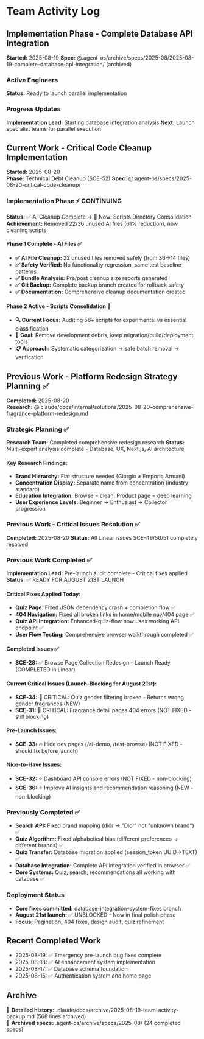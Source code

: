 # Team Activity Log

## Implementation Phase - Complete Database API Integration

**Started:** 2025-08-19
**Spec:** @.agent-os/archive/specs/2025-08/2025-08-19-complete-database-api-integration/ (archived)

### Active Engineers

**Status:** Ready to launch parallel implementation

### Progress Updates

**Implementation Lead:** Starting database integration analysis
**Next:** Launch specialist teams for parallel execution

## Current Work - Critical Code Cleanup Implementation

**Started:** 2025-08-20  
**Phase:** Technical Debt Cleanup (SCE-52)
**Spec:** @.agent-os/specs/2025-08-20-critical-code-cleanup/

### Implementation Phase ⚡ CONTINUING

**Status:** ✅ AI Cleanup Complete → 🚀 Now: Scripts Directory Consolidation
**Achievement:** Removed 22/36 unused AI files (61% reduction), now cleaning scripts

#### Phase 1 Complete - AI Files ✅
- **✅ AI File Cleanup:** 22 unused files removed safely (from 36→14 files)
- **✅ Safety Verified:** No functionality regression, same test baseline patterns
- **✅ Bundle Analysis:** Pre/post cleanup size reports generated
- **✅ Git Backup:** Complete backup branch created for rollback safety
- **✅ Documentation:** Comprehensive cleanup documentation created

#### Phase 2 Active - Scripts Consolidation 🚀
- **🔍 Current Focus:** Auditing 56+ scripts for experimental vs essential classification
- **🎯 Goal:** Remove development debris, keep migration/build/deployment tools
- **📋 Approach:** Systematic categorization → safe batch removal → verification

## Previous Work - Platform Redesign Strategy Planning ✅

**Completed:** 2025-08-20  
**Research:** @.claude/docs/internal/solutions/2025-08-20-comprehensive-fragrance-platform-redesign.md

### Strategic Planning ✅

**Research Team:** Completed comprehensive redesign research
**Status:** Multi-expert analysis complete - Database, UX, Next.js, AI architecture

#### Key Research Findings:
- **Brand Hierarchy:** Flat structure needed (Giorgio ≠ Emporio Armani)
- **Concentration Display:** Separate name from concentration (industry standard)
- **Education Integration:** Browse = clean, Product page = deep learning
- **User Experience Levels:** Beginner → Enthusiast → Collector progression

### Previous Work - Critical Issues Resolution ✅

**Completed:** 2025-08-20
**Status:** All Linear issues SCE-49/50/51 completely resolved

### Previous Work Completed ✅

**Implementation Lead:** Pre-launch audit complete - Critical fixes applied  
**Status:** ✅ READY FOR AUGUST 21ST LAUNCH

#### Critical Fixes Applied Today:

- **Quiz Page:** Fixed JSON dependency crash + completion flow ✅
- **404 Navigation:** Fixed all broken links in home/mobile nav/404 page ✅
- **Quiz API Integration:** Enhanced-quiz-flow now uses working API endpoint ✅
- **User Flow Testing:** Comprehensive browser walkthrough completed ✅

#### Completed Issues ✅

- **SCE-28:** ✅ Browse Page Collection Redesign - Launch Ready (COMPLETED in Linear)

#### Current Critical Issues (Launch-Blocking for August 21st):

- **SCE-34:** 🚨 CRITICAL: Quiz gender filtering broken - Returns wrong gender fragrances (NEW)
- **SCE-31:** 🚨 CRITICAL: Fragrance detail pages 404 errors (NOT FIXED - still blocking)

#### Pre-Launch Issues:

- **SCE-33:** 🔥 Hide dev pages (/ai-demo, /test-browse) (NOT FIXED - should fix before launch)

#### Nice-to-Have Issues:

- **SCE-32:** ⭐ Dashboard API console errors (NOT FIXED - non-blocking)
- **SCE-36:** ⭐ Improve AI insights and recommendation reasoning (NEW - non-blocking)

### Previously Completed ✅

- **Search API:** Fixed brand mapping (dior → "Dior" not "unknown brand") ✅
- **Quiz Algorithm:** Fixed alphabetical bias (different preferences → different brands) ✅
- **Quiz Transfer:** Database migration applied (session_token UUID→TEXT) ✅
- **Database Integration:** Complete API integration verified in browser ✅
- **Core Systems:** Quiz, search, recommendations all working with database ✅

### Deployment Status

- **Core fixes committed:** database-integration-system-fixes branch
- **August 21st launch:** ✅ UNBLOCKED - Now in final polish phase
- **Focus:** Pagination, 404 fixes, design audit, quiz refinement

## Recent Completed Work

- 2025-08-19: ✅ Emergency pre-launch bug fixes complete
- 2025-08-18: ✅ AI enhancement system implementation
- 2025-08-17: ✅ Database schema foundation
- 2025-08-15: ✅ Authentication system and home page

## Archive

📁 **Detailed history:** .claude/docs/archive/2025-08-19-team-activity-backup.md (568 lines archived)  
📁 **Archived specs:** .agent-os/archive/specs/2025-08/ (24 completed specs)
